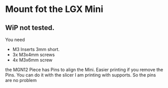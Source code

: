 # Mount fot the LGX Mini
## WiP not tested.


You need

* M3 Inserts 3mm short.
* 3x M3x4mm screws
* 4x M3x6mm screw


the MGN12 Piece has Pins to align the Mini. Easier printing if you remove the Pins. You can do it with the slicer
I am printing with supports. So the pins are no problem
